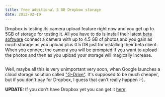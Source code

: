 ```yaml
---
title: free additional 5 GB Dropbox storage
date: 2012-02-10
---
```


Dropbox is testing its camera upload feature right now and you get up to 5GB of storage for testing it. All you have to do is install their latest <a href="http://forums.dropbox.com/topic.php?id=53544">beta software</a> connect a camera with up to 4.5 GB of photos and you gain as much storage as you upload plus 0.5 GB just for installing their beta client. When you connect the camera you will be prompted if you want to upload the photos and then as you upload your storage will magically increase.

<img src="https://dropbox.com/static/images/logo.png" alt="" />

Well, maybe all this is very unimportant very soon, when Google launches a cloud storage solution called <a href="http://online.wsj.com/article_email/SB10001424052970204369404577211961645711988-lMyQjAxMTAyMDAwODEwNDgyWj.html">"G-Drive"</a>. It's supposed to be much cheaper, but if you don't pay for Dropbox, I guess that can't really happen :-). 

<strong>UPDATE:</strong>
If you don't have Dropbox yet you can get it <a href="http://db.tt/dOy2jIot">here</a>.
